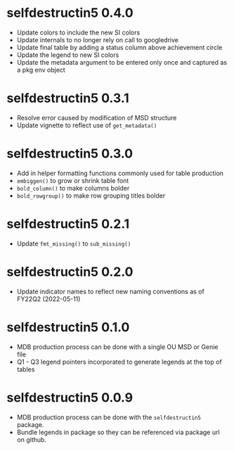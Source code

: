 # selfdestructin5 0.4.0
* Update colors to include the new SI colors
* Update internals to no longer rely on call to googledrive
* Update final table by adding a status column above achievement circle
* Update the legend to new SI colors
* Update the metadata argument to be entered only once and captured as a pkg env object

# selfdestructin5 0.3.1
* Resolve error caused by modification of MSD structure
* Update vignette to reflect use of `get_metadata()`

# selfdestructin5 0.3.0
* Add in helper formatting functions commonly used for table production
* `embiggen()` to grow or shrink table font
* `bold_column()` to make columns bolder
* `bold_rowgroup()` to make row grouping titles bolder

# selfdestructin5 0.2.1
* Update `fmt_missing()` to `sub_missing()`

# selfdestructin5 0.2.0
* Update indicator names to reflect new naming conventions as of FY22Q2 (2022-05-11)

# selfdestructin5 0.1.0
* MDB production process can be done with a single OU MSD or Genie file
* Q1 - Q3 legend pointers incorporated to generate legends at the top of tables

# selfdestructin5 0.0.9

* MDB production process can be done with the `selfdestructin5` package.
* Bundle legends in package so they can be referenced via package url on github.
